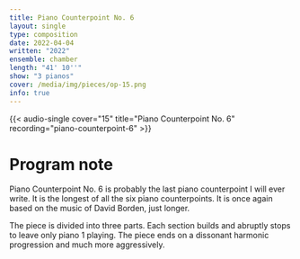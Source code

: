 ```yaml
---
title: Piano Counterpoint No. 6
layout: single
type: composition
date: 2022-04-04
written: "2022"
ensemble: chamber
length: "41' 10''"
show: "3 pianos"
cover: /media/img/pieces/op-15.png
info: true
---
```


{{< audio-single cover="15" title="Piano Counterpoint No. 6" recording="piano-counterpoint-6" >}}

# Program note

Piano Counterpoint No. 6 is probably the last piano counterpoint I will ever write. It is the longest of all the six piano counterpoints. It is once again based on the music of David Borden, just longer.

The piece is divided into three parts. Each section builds and abruptly stops to leave only piano 1 playing. The piece ends on a dissonant harmonic progression and much more aggressively.